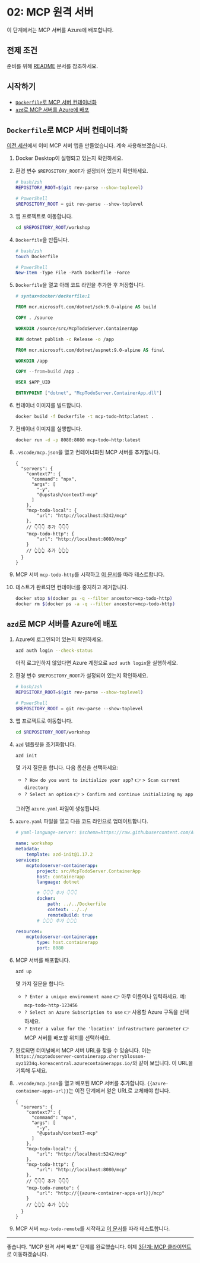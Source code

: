 # 02: MCP 원격 서버

이 단계에서는 MCP 서버를 Azure에 배포합니다.

## 전제 조건

준비를 위해 [README](../README.md#전제-조건) 문서를 참조하세요.

## 시작하기

- [`Dockerfile`로 MCP 서버 컨테이너화](#dockerfile로-mcp-서버-컨테이너화)
- [`azd`로 MCP 서버를 Azure에 배포](#azd로-mcp-서버를-azure에-배포)

## `Dockerfile`로 MCP 서버 컨테이너화

[이전 세션](./01-mcp-server.md)에서 이미 MCP 서버 앱을 만들었습니다. 계속 사용해보겠습니다.

1. Docker Desktop이 실행되고 있는지 확인하세요.
1. 환경 변수 `$REPOSITORY_ROOT`가 설정되어 있는지 확인하세요.

   ```bash
   # bash/zsh
   REPOSITORY_ROOT=$(git rev-parse --show-toplevel)
   ```

   ```powershell
   # PowerShell
   $REPOSITORY_ROOT = git rev-parse --show-toplevel
   ```

1. 앱 프로젝트로 이동합니다.

    ```bash
    cd $REPOSITORY_ROOT/workshop
    ```

1. `Dockerfile`을 만듭니다.

    ```bash
    # bash/zsh
    touch Dockerfile
    ```

    ```powershell
    # PowerShell
    New-Item -Type File -Path Dockerfile -Force
    ```

1. `Dockerfile`을 열고 아래 코드 라인을 추가한 후 저장합니다.

    ```dockerfile
    # syntax=docker/dockerfile:1
    
    FROM mcr.microsoft.com/dotnet/sdk:9.0-alpine AS build
    
    COPY . /source
    
    WORKDIR /source/src/McpTodoServer.ContainerApp
    
    RUN dotnet publish -c Release -o /app
    
    FROM mcr.microsoft.com/dotnet/aspnet:9.0-alpine AS final
    
    WORKDIR /app
    
    COPY --from=build /app .
    
    USER $APP_UID
    
    ENTRYPOINT ["dotnet", "McpTodoServer.ContainerApp.dll"]
    ```

1. 컨테이너 이미지를 빌드합니다.

    ```bash
    docker build -f Dockerfile -t mcp-todo-http:latest .
    ```

1. 컨테이너 이미지를 실행합니다.

    ```bash
    docker run -d -p 8080:8080 mcp-todo-http:latest
    ```

1. `.vscode/mcp.json`을 열고 컨테이너화된 MCP 서버를 추가합니다.

    ```jsonc
    {
      "servers": {
        "context7": {
          "command": "npx",
          "args": [
            "-y",
            "@upstash/context7-mcp"
          ]
        },
        "mcp-todo-local": {
            "url": "http://localhost:5242/mcp"
        },
        // 👇👇👇 추가 👇👇👇
        "mcp-todo-http": {
            "url": "http://localhost:8080/mcp"
        }
        // 👆👆👆 추가 👆👆👆
      }
    }
    ```

1. MCP 서버 `mcp-todo-http`를 시작하고 [이 문서](./01-mcp-server.md#mcp-서버-테스트)를 따라 테스트합니다.
1. 테스트가 완료되면 컨테이너를 중지하고 제거합니다.

    ```bash
    docker stop $(docker ps -q --filter ancestor=mcp-todo-http)
    docker rm $(docker ps -a -q --filter ancestor=mcp-todo-http)
    ```

## `azd`로 MCP 서버를 Azure에 배포

1. Azure에 로그인되어 있는지 확인하세요.

    ```bash
    azd auth login --check-status
    ```

   아직 로그인하지 않았다면 Azure 계정으로 `azd auth login`을 실행하세요.

1. 환경 변수 `$REPOSITORY_ROOT`가 설정되어 있는지 확인하세요.

   ```bash
   # bash/zsh
   REPOSITORY_ROOT=$(git rev-parse --show-toplevel)
   ```

   ```powershell
   # PowerShell
   $REPOSITORY_ROOT = git rev-parse --show-toplevel
   ```

1. 앱 프로젝트로 이동합니다.

    ```bash
    cd $REPOSITORY_ROOT/workshop
    ```

1. `azd` 템플릿을 초기화합니다.

    ```bash
    azd init
    ```

   몇 가지 질문을 합니다. 다음 옵션을 선택하세요:

   - `? How do you want to initialize your app?` 👉 `> Scan current directory`
   - `? Select an option` 👉 `> Confirm and continue initializing my app`

   그러면 `azure.yaml` 파일이 생성됩니다.

1. `azure.yaml` 파일을 열고 다음 코드 라인으로 업데이트합니다.

    ```yml
    # yaml-language-server: $schema=https://raw.githubusercontent.com/Azure/azure-dev/main/schemas/v1.0/azure.yaml.json
    
    name: workshop
    metadata:
        template: azd-init@1.17.2
    services:
        mcptodoserver-containerapp:
            project: src/McpTodoServer.ContainerApp
            host: containerapp
            language: dotnet

            # 👇👇👇 추가 👇👇👇
            docker:
                path: ../../Dockerfile
                context: ../../
                remoteBuild: true
            # 👆👆👆 추가 👆👆👆

    resources:
        mcptodoserver-containerapp:
            type: host.containerapp
            port: 8080
    ```

1. MCP 서버를 배포합니다.

    ```bash
    azd up
    ```

   몇 가지 질문을 합니다:

   - `? Enter a unique environment name` 👉 아무 이름이나 입력하세요. 예: `mcp-todo-http-123456`
   - `? Select an Azure Subscription to use` 👉 사용할 Azure 구독을 선택하세요.
   - `? Enter a value for the 'location' infrastructure parameter` 👉 MCP 서버를 배포할 위치를 선택하세요.

1. 완료되면 터미널에서 MCP 서버 URL을 찾을 수 있습니다. 이는 `https://mcptodoserver-containerapp.cherryblossom-xyz1234q.koreacentral.azurecontainerapps.io/`와 같이 보입니다. 이 URL을 기록해 두세요.
1. `.vscode/mcp.json`을 열고 배포된 MCP 서버를 추가합니다. `{{azure-container-apps-url}}`는 이전 단계에서 얻은 URL로 교체해야 합니다.

    ```jsonc
    {
      "servers": {
        "context7": {
          "command": "npx",
          "args": [
            "-y",
            "@upstash/context7-mcp"
          ]
        },
        "mcp-todo-local": {
            "url": "http://localhost:5242/mcp"
        },
        "mcp-todo-http": {
            "url": "http://localhost:8080/mcp"
        },
        // 👇👇👇 추가 👇👇👇
        "mcp-todo-remote": {
            "url": "http://{{azure-container-apps-url}}/mcp"
        }
        // 👆👆👆 추가 👆👆👆
      }
    }
    ```

1. MCP 서버 `mcp-todo-remote`를 시작하고 [이 문서](./01-mcp-server.md#mcp-서버-테스트)를 따라 테스트합니다.

---

좋습니다. "MCP 원격 서버 배포" 단계를 완료했습니다. 이제 [3단계: MCP 클라이언트](./03-mcp-client.md)로 이동하겠습니다.
